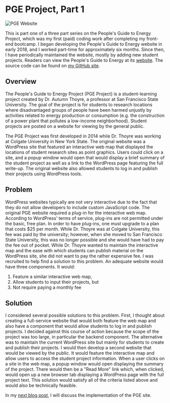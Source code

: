 # PGE Project, Part 1

![PGE Website](/images/pge.png)

This is part one of a three part series on the People's Guide to Energy Project, which was my first (paid) coding work after completing my front-end bootcamp. I began developing the People's Guide to Energy website in early 2018, and I worked part-time for approximately six months. Since then, I have periodically maintained the website, mostly by adding new student projects. Readers can view the People's Guide to Energy at its [website](https://pgeproject.netlify.app/). The source code can be found on [my GitHub site](https://github.com/BenRiegel/pge-v2).

## Overview

The People's Guide to Energy Project (PGE Project) is a student-learning project created by Dr. Autumn Thoyre, a professor at San Francisco State University. The goal of the project is for students to research locations where disadvantaged groups of people have been harmed unjustly by activities related to energy production or consumption (e.g. the construction of a power plant that pollutes a low-income neighborhood). Student projects are posted on a website for viewing by the general public.

The PGE Project was first developed in 2014 while Dr. Thoyre was working at Colgate University in New York State. The original website was a WordPress site that featured an interactive web map that displayed the locations of student research sites as point graphics. Users could click on a site, and a popup window would open that would display a brief summary of the student project as well as a link to the WordPress page featuring the full write-up. The original website also allowed students to log in and publish their projects using WordPress tools.

## Problem

WordPress websites typically are not very interactive due to the fact that they do not allow developers to include custom JavaScript code. The original PGE website required a plug-in for the interactive web map. According to WordPress' terms of service, plug-ins are not permitted under the basic, free plan. In order to have plug-ins, one must upgrade to a plan that costs $25 per month. While Dr. Thoyre was at Colgate University, this fee was paid by the university; however, when she moved to San Francisco State University, this was no longer possible and she would have had to pay the fee out of pocket. While Dr. Thoyre wanted to maintain the interactive map and the ease with which students can publish material on the WordPress site, she did not want to pay the rather expensive fee. I was recruited to help find a solution to this problem. An adequate website would have three components. It would:

1) Feature a similar interactive web map,  
2) Allow students to input their projects, but
3) Not require paying a monthly fee

## Solution

I considered several possible solutions to this problem. First, I thought about creating a full-service website that would both feature the web map and also have a component that would allow students to log in and publish projects. I decided against this course of action because the scope of the project was too large, in particular the backend component. The alternative was to maintain the current WordPress site but mainly for students to create and publish their projects. I would then develop a second website that would be viewed by the public. It would feature the interactive map and allow users to access the student project information. When a user clicks on a site in the web map, a popup window would open displaying the summary of the project. There would then be a "Read More" link which, when clicked, would open up a new browser tab displaying a WordPress page with the full project text. This solution would satisfy all of the criteria listed above and would also be technically feasible.

In my [next blog post](pge-2), I will discuss the implementation of the PGE site.
